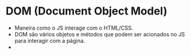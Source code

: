 # DOM (Document Object Model)

- Maneira como o JS interage com o HTML/CSS.
- DOM são vários objetos e métodos que podem ser acionados no JS para interagir com a página.
-
